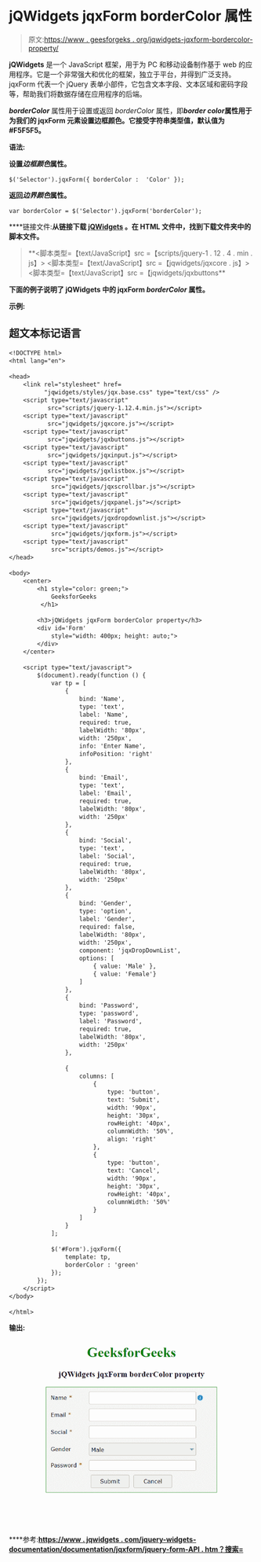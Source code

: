 # jQWidgets jqxForm borderColor 属性

> 原文:[https://www . geesforgeks . org/jqwidgets-jqxform-bordercolor-property/](https://www.geeksforgeeks.org/jqwidgets-jqxform-bordercolor-property/)

**jQWidgets** 是一个 JavaScript 框架，用于为 PC 和移动设备制作基于 web 的应用程序。它是一个非常强大和优化的框架，独立于平台，并得到广泛支持。jqxForm 代表一个 jQuery 表单小部件，它包含文本字段、文本区域和密码字段等，帮助我们将数据存储在应用程序的后端。

***borderColor*** 属性用于设置或返回 *borderColor* 属性，即***border color*****属性用于为我们的 jqxForm 元素设置边框颜色。它接受字符串类型值，默认值为#F5F5F5。**

****语法:****

**设置*边框颜色*属性。**

```
$('Selector').jqxForm({ borderColor :  'Color' }); 
```

**返回*边界颜色*属性。**

```
var borderColor = $('Selector').jqxForm('borderColor');
```

****链接文件:**从链接下载 [jQWidgets](https://www.jqwidgets.com/download/) 。在 HTML 文件中，找到下载文件夹中的脚本文件。**

> <link rel="”stylesheet”" href="”jqwidgets/styles/jqx.base.css”" type="”text/css”"> **<脚本类型=【text/JavaScript】src =【scripts/jquery-1 . 12 . 4 . min . js】></脚本>
> <脚本类型=【text/JavaScript】src =【jqwidgets/jqxcore . js】></脚本>
> <脚本类型=【text/JavaScript】src =【jqwidgets/jqxbuttons**

**下面的例子说明了 jQWidgets 中的 jqxForm *borderColor* 属性。**

****示例:****

## **超文本标记语言**

```
<!DOCTYPE html>
<html lang="en">

<head>
    <link rel="stylesheet" href=
          "jqwidgets/styles/jqx.base.css" type="text/css" />
    <script type="text/javascript" 
           src="scripts/jquery-1.12.4.min.js"></script>
    <script type="text/javascript" 
           src="jqwidgets/jqxcore.js"></script>
    <script type="text/javascript" 
           src="jqwidgets/jqxbuttons.js"></script>
    <script type="text/javascript" 
           src="jqwidgets/jqxinput.js"></script>
    <script type="text/javascript" 
           src="jqwidgets/jqxlistbox.js"></script>
    <script type="text/javascript" 
            src="jqwidgets/jqxscrollbar.js"></script>
    <script type="text/javascript" 
            src="jqwidgets/jqxpanel.js"></script>
    <script type="text/javascript" 
            src="jqwidgets/jqxdropdownlist.js"></script>
    <script type="text/javascript" 
            src="jqwidgets/jqxform.js"></script>
    <script type="text/javascript" 
            src="scripts/demos.js"></script>
</head>

<body>
    <center>
        <h1 style="color: green;">
            GeeksforGeeks
         </h1>

        <h3>jQWidgets jqxForm borderColor property</h3>
        <div id='Form' 
            style="width: 400px; height: auto;">
        </div>  
    </center>

    <script type="text/javascript">
        $(document).ready(function () {
            var tp = [
                {
                    bind: 'Name',
                    type: 'text',
                    label: 'Name',
                    required: true,
                    labelWidth: '80px',
                    width: '250px',
                    info: 'Enter Name',
                    infoPosition: 'right'
                }, 
                {
                    bind: 'Email',
                    type: 'text',
                    label: 'Email',
                    required: true,
                    labelWidth: '80px',
                    width: '250px'
                },
                {
                    bind: 'Social',
                    type: 'text',
                    label: 'Social',
                    required: true,
                    labelWidth: '80px',
                    width: '250px'
                },
                {
                    bind: 'Gender',
                    type: 'option',
                    label: 'Gender',
                    required: false,
                    labelWidth: '80px',
                    width: '250px',
                    component: 'jqxDropDownList',
                    options: [
                        { value: 'Male' },
                        { value: 'Female'}
                    ]
                },
                {
                    bind: 'Password',
                    type: 'password',
                    label: 'Password',
                    required: true,
                    labelWidth: '80px',
                    width: '250px'
                },

                {
                    columns: [
                        {
                            type: 'button',
                            text: 'Submit',
                            width: '90px',
                            height: '30px',
                            rowHeight: '40px',
                            columnWidth: '50%',
                            align: 'right'
                        },
                        {
                            type: 'button',
                            text: 'Cancel',
                            width: '90px',
                            height: '30px',
                            rowHeight: '40px',
                            columnWidth: '50%'
                        }                
                    ]
                }
            ];

            $('#Form').jqxForm({
                template: tp,
                borderColor : 'green'
            });
        });
    </script>
</body>

</html>
```

****输出:****

**![](img/fc0c6b328ab3a6c404a0d2f2942348ab.png)**

****参考:**[https://www . jqwidgets . com/jquery-widgets-documentation/documentation/jqxform/jquery-form-API . htm？搜索=](https://www.jqwidgets.com/jquery-widgets-documentation/documentation/jqxform/jquery-form-api.htm?search=)**